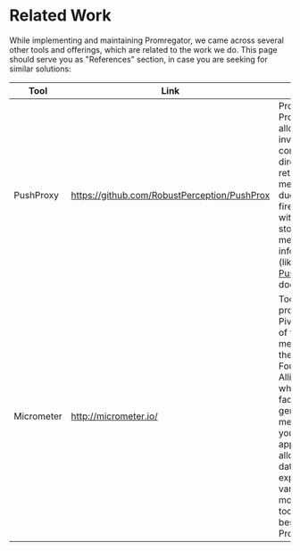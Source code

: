 # Related Work

While implementing and maintaining Promregator, we came across several other tools and offerings, which are related to the work we do. This page should serve you as "References" section, in case you are seeking for similar solutions:

| Tool | Link | Notes |
|------|------|-------|
| PushProxy  | https://github.com/RobustPerception/PushProx | Prometheus Proxy, which allows to invert the connectivity direction for retrieving metrics (e.g. due to firewalls) without storing the metrics information (like [Pushgateway](https://github.com/prometheus/pushgateway) does it) |
| Micrometer | http://micrometer.io/ | Tool provided by Pivotal (one of the members of the Cloud Foundry Alliance), which facilitates the generation of metrics in your application, allowing the data to be exported to various other monitoring tools (also besides Prometheus) |

